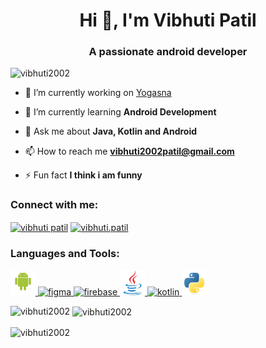 <h1 align="center">Hi 👋, I'm Vibhuti Patil</h1>
<h3 align="center">A passionate android developer</h3>

<p align="left"> <img src="https://komarev.com/ghpvc/?username=vibhuti2002&label=Profile%20views&color=0080ff&style=flat" alt="vibhuti2002" /> </p>

- 🔭 I’m currently working on [Yogasna](https://github.com/Vibhuti2002/Yogasna)

- 🌱 I’m currently learning **Android Development**

- 💬 Ask me about **Java, Kotlin and Android**

- 📫 How to reach me **vibhuti2002patil@gmail.com**

- ⚡ Fun fact **I think i am funny**

<h3 align="left">Connect with me:</h3>
<p align="left">
<a href="https://linkedin.com/in/vibhuti patil" target="blank"><img align="center" src="https://raw.githubusercontent.com/rahuldkjain/github-profile-readme-generator/master/src/images/icons/Social/linked-in-alt.svg" alt="vibhuti patil" height="30" width="40" /></a>
<a href="https://instagram.com/vibhuti.patil" target="blank"><img align="center" src="https://raw.githubusercontent.com/rahuldkjain/github-profile-readme-generator/master/src/images/icons/Social/instagram.svg" alt="vibhuti.patil" height="30" width="40" /></a>
</p>

<h3 align="left">Languages and Tools:</h3>
<p align="left"> <a href="https://developer.android.com" target="_blank" rel="noreferrer"> <img src="https://raw.githubusercontent.com/devicons/devicon/master/icons/android/android-original-wordmark.svg" alt="android" width="40" height="40"/> </a> <a href="https://www.figma.com/" target="_blank" rel="noreferrer"> <img src="https://www.vectorlogo.zone/logos/figma/figma-icon.svg" alt="figma" width="40" height="40"/> </a> <a href="https://firebase.google.com/" target="_blank" rel="noreferrer"> <img src="https://www.vectorlogo.zone/logos/firebase/firebase-icon.svg" alt="firebase" width="40" height="40"/> </a> <a href="https://www.java.com" target="_blank" rel="noreferrer"> <img src="https://raw.githubusercontent.com/devicons/devicon/master/icons/java/java-original.svg" alt="java" width="40" height="40"/> </a> <a href="https://kotlinlang.org" target="_blank" rel="noreferrer"> <img src="https://www.vectorlogo.zone/logos/kotlinlang/kotlinlang-icon.svg" alt="kotlin" width="40" height="40"/> </a> <a href="https://www.python.org" target="_blank" rel="noreferrer"> <img src="https://raw.githubusercontent.com/devicons/devicon/master/icons/python/python-original.svg" alt="python" width="40" height="40"/> </a> </p>

<p><img align="left" src="https://github-readme-stats.vercel.app/api/top-langs?username=vibhuti2002&show_icons=true&theme=highcontrast&title_color=ff8080&locale=en&layout=compact" alt="vibhuti2002" /></p>

<p>&nbsp;<img align="center" src="https://github-readme-stats.vercel.app/api?username=vibhuti2002&show_icons=true&theme=highcontrast&locale=en" alt="vibhuti2002" /></p>

<p><img align="center" src="https://github-readme-streak-stats.herokuapp.com/?user=vibhuti2002&theme=highcontrast" alt="vibhuti2002" /></p>
